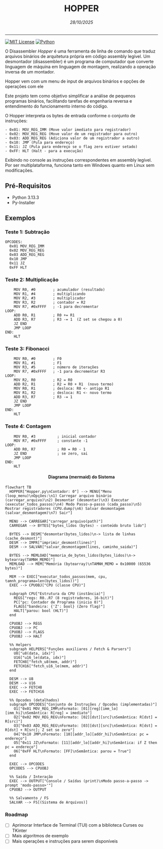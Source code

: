 # <center> HOPPER </center>
###### <center> *28/10/2025* </center>
---

[![MIT License](https://img.shields.io/badge/license-MIT-blue.svg?style=flat)](http://choosealicense.com/licenses/mit/)
[![Python](https://img.shields.io/badge/Python-3.13-blue)](https://img.shields.io/badge/Python-3.13-blue)

O Disassembler *Hopper* é uma ferramenta de linha de comando que traduz arquivos binários de arquitetura própria em código assembly legível. Um desmontador (disassembler) é um programa de computador que converte linguagem de máquina em linguagem de montagem, realizando a operação inversa de um montador.

Hopper vem com um menu de input de arquivos binários e opções de operações com ele

Este projeto tem como objetivo simplificar a análise de pequenos programas binários, facilitando tarefas de engenharia reversa e entendimento do funcionamento interno do código.

O Hopper interpreta os bytes de entrada conforme o conjunto de instruções:
```
- 0x01: MOV_REG_IMM (Move valor imediato para registrador)
- 0x02: MOV_REG_REG (Move valor de um registrador para outro)
- 0x03: ADD_REG_REG (Adiciona valor de um registrador a outro)
- 0x10: JMP (Pula para endereço)
- 0x11: JZ (Pula para endereço se o flag zero estiver setado)
- 0xFF: HLT (Halt - para a execução)
```
 
 Exibindo no console as instruções correspondentes em assembly legível. Por ser multiplataforma, funciona tanto em Windows quanto em Linux sem modificações.

## Pré-Requisitos
* Python 3.13.3 
* Py-Installer

## Exemplos 

### Teste 1: Subtração
```
OPCODES:
  0x01 MOV_REG_IMM   
  0x02 MOV_REG_REG   
  0x03 ADD_REG_REG   
  0x10 JMP           
  0x11 JZ              
  0xFF HLT           
```
### Teste 2: Multiplicação
```
    MOV R0, #0        ; acumulador (resultado)
    MOV R1, #4        ; multiplicando
    MOV R2, #3        ; multiplicador
    MOV R3, R2        ; contador = R2
    MOV R7, #0xFFFF   ; -1 para decrementar
LOOP:
    ADD R0, R1        ; R0 += R1
    ADD R3, R7        ; R3 -= 1  (Z set se chegou a 0)
    JZ END
    JMP LOOP
END:
    HLT
```
### Teste 3: Fibonacci
```
    MOV R0, #0        ; F0
    MOV R1, #1        ; F1
    MOV R3, #5        ; número de iterações
    MOV R7, #0xFFFF   ; -1 para decrementar R3
LOOP:
    MOV R2, R0        ; R2 = R0
    ADD R2, R1        ; R2 = R0 + R1  (novo termo)
    MOV R0, R1        ; desloca: R0 <- antigo R1
    MOV R1, R2        ; desloca: R1 <- novo termo
    ADD R3, R7        ; R3 -= 1
    JZ END
    JMP LOOP
END:
    HLT

```
### Teste 4: Contagem
```
    MOV R0, #3          ; inicial contador
    MOV R7, #0xFFFF     ; constante -1
LOOP:
    ADD R0, R7          ; R0 = R0 - 1
    JZ END              ; se zero, sai
    JMP LOOP
END:
    HLT

```

#### <center> Diagrama (mermaid) do Sistema </center>
```mermaid
flowchart TB
  HOPPER["Hopper.py\nContador: 0"] --> MENU["Menu (loop_menu)\nOpções:\n1) Carregar arquivo binário (carregar_arquivo)\n2) Desmontar (desmontar)\n3) Executar (executar_todos_passos)\n4) Modo Passo-a-passo (cada_passo)\n5) Mostrar registradores (CPU.dump)\n6) Salvar desmontagem (salvar_desmontagem)\n7) Sair"]

  MENU --> CARREGAR["carregar_arquivo(path)"]
  CARREGAR --> BYTES["bytes_lidos (bytes) - conteúdo bruto lido"]

  BYTES --> DESM["desmontar(bytes_lidos)\n-> lista de linhas (cache_desmont)"]
  DESM --> IMPR["imprimir_desmont(lines)"]
  DESM --> SALVAR["salvar_desmontagem(lines, caminho_saida)"]

  BYTES --> MEMLOAD["memoria_de_bytes_lidos(bytes_lidos)\n-> bytearray(TAMNH_MEMO)"]
  MEMLOAD --> MEM["Memória (bytearray)\nTAMNH_MEMO = 0x10000 (65536 bytes)"]

  MEM --> EXEC["executar_todos_passos(mem, cpu, tamnh_programa=len(bytes_lidos))"]
  EXEC --> CPUOBJ["CPU (classe CPU)"]

  subgraph CPU["Estrutura da CPU (instância)"]
    REGS["regs: R0..R7 (8 registradores, 16-bit)"]
    PC["pc: Contador de Programa (inicio 0)"]
    FLAGS["bandeira: {'Z': bool} (Zero flag)"]
    HALT["parou: bool (HLT)"]
  end

  CPUOBJ --> REGS
  CPUOBJ --> PC
  CPUOBJ --> FLAGS
  CPUOBJ --> HALT

  %% Helpers
  subgraph HELPERS["Funções auxiliares / Fetch & Parsers"]
    U8["u8(data, idx)"]
    U16["u16_le(data, idx)"]
    FETCH8["fetch_u8(mem, addr)"]
    FETCH16["fetch_u16_le(mem, addr)"]
  end

  DESM --> U8
  DESM --> U16
  EXEC --> FETCH8
  EXEC --> FETCH16

  %% Opcodes (detalhados)
  subgraph OPCODES["Conjunto de Instruções / Opcodes (implementadas)"]
    O1["0x01 MOV_REG_IMM\nFormato: [01][reg][imm_lo][imm_hi]\nSemântica: R[reg] = imediato"]
    O2["0x02 MOV_REG_REG\nFormato: [02][dst][src]\nSemântica: R[dst] = R[src]"]
    O3["0x03 ADD_REG_REG\nFormato: [03][dst][src]\nSemântica: R[dst] = R[dst] + R[src]; Z set se zero"]
    O4["0x10 JMP\nFormato: [10][addr_lo][addr_hi]\nSemântica: pc = endereço"]
    O5["0x11 JZ\nFormato: [11][addr_lo][addr_hi]\nSemântica: if Z then pc = endereço"]
    O6["0xFF HLT\nFormato: [FF]\nSemântica: parou = True"]
  end

  EXEC --> OPCODES
  OPCODES --> CPUOBJ

  %% Saída / Interação
  EXEC --> OUTPUT["Console / Saídas (print)\nModo passo-a-passo -> prompt 'modo-passo>'"]
  CPUOBJ --> OUTPUT

  %% Salvamento / FS
  SALVAR --> FS[(Sistema de Arquivos)]

````

### Roadmap
- [ ] Aprimorar Interface de Terminal (TUI) com a biblioteca Curses ou TKinter
- [ ] Mais algoritmos de exemplo
- [ ] Mais operações e instruções para serem disponíveis
